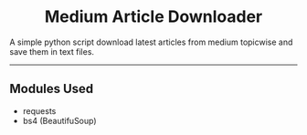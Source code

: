 <h1 align="center"> Medium Article Downloader</h1>
A simple python script download latest articles from medium topicwise and save them in text files.

---------------------------------------------------------------------

## Modules Used
- requests
- bs4 (BeautifuSoup)


